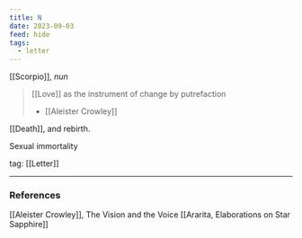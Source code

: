 ```yaml
---
title: N
date: 2023-09-03
feed: hide
tags:
  - letter
---
```


[[Scorpio]], _nun_ 

>[[Love]] as the instrument of change by putrefaction
>- [[Aleister Crowley]]

[[Death]], and rebirth.

Sexual immortality

tag: [[Letter]]
___
### References
[[Aleister Crowley]], The Vision and the Voice
[[Ararita, Elaborations on Star Sapphire]]

